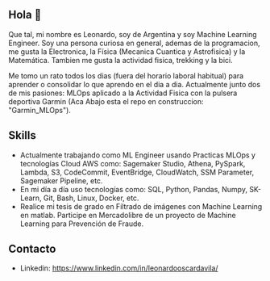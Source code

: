 ## Hola 👋
Que tal, mi nombre es Leonardo, soy de Argentina y soy Machine Learning Engineer. Soy una persona curiosa en general, ademas de la programacion, me gusta la Electronica, la Física (Mecanica Cuantica y Astrofisica) y la Matemática. Tambien me gusta la actividad fisica, trekking y la bici. 

Me tomo un rato todos los dias (fuera del horario laboral habitual) para aprender o consolidar lo que aprendo en el dia a dia. Actualmente junto dos de mis pasiones: MLOps aplicado a la Actividad Fisica con la pulsera deportiva Garmin (Aca Abajo esta el repo en construccion: "Garmin_MLOps").  

## Skills
- Actualmente trabajando como ML Engineer usando Practicas MLOps y tecnologías Cloud AWS como: Sagemaker Studio, Athena, PySpark, Lambda, S3, CodeCommit, EventBridge, CloudWatch, SSM Parameter, Sagemaker Pipeline, etc.
- En mi día a día uso tecnologías como: SQL, Python, Pandas, Numpy, SK-Learn, Git, Bash, Linux, Docker, etc.
- Realice mi tesis de grado en Filtrado de imágenes con Machine Learning en matlab. Participe en Mercadolibre de un proyecto de Machine Learning para Prevención de Fraude.

## Contacto
- Linkedin: https://www.linkedin.com/in/leonardooscardavila/
<!--
**Leonardo1133/Leonardo1133** is a ✨ _special_ ✨ repository because its `README.md` (this file) appears on your GitHub profile.

Here are some ideas to get you started:

- 🔭 I’m currently working on ...
- 🌱 I’m currently learning ...
- 👯 I’m looking to collaborate on ...
- 🤔 I’m looking for help with ...
- 💬 Ask me about ...
- 📫 How to reach me: ...
- 😄 Pronouns: ...
- ⚡ Fun fact: ...
-->
